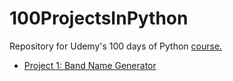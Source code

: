 # 100ProjectsInPython
Repository for Udemy's 100 days of Python [course.](https://www.udemy.com/course/100-days-of-code/)

- [Project 1: Band Name Generator](https://github.com/kevinroche22/100ProjectsInPython/tree/main/Project%2001%20-%20Band%20Name%20Generator)
